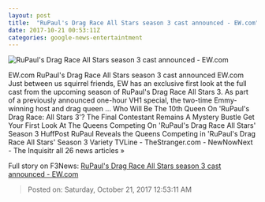 ```yaml
---
layout: post
title:  "RuPaul's Drag Race All Stars season 3 cast announced - EW.com"
date: 2017-10-21 00:53:11Z
categories: google-news-entertaintment
---
```


![RuPaul's Drag Race All Stars season 3 cast announced - EW.com](https://ewedit.files.wordpress.com/2017/10/klkl.jpg)

EW.com RuPaul's Drag Race All Stars season 3 cast announced EW.com Just between us squirrel friends, EW has an exclusive first look at the full cast from the upcoming season of RuPaul's Drag Race All Stars 3. As part of a previously announced one-hour VH1 special, the two-time Emmy-winning host and drag queen ... Who Will Be The 10th Queen On 'RuPaul's Drag Race: All Stars 3'? The Final Contestant Remains A Mystery Bustle Get Your First Look At The Queens Competing On 'RuPaul's Drag Race All Stars' Season 3 HuffPost RuPaul Reveals the Queens Competing in 'RuPaul's Drag Race All Stars' Season 3 Variety TVLine - TheStranger.com - NewNowNext - The Inquisitr all 26 news articles »


Full story on F3News: [RuPaul's Drag Race All Stars season 3 cast announced - EW.com](http://www.f3nws.com/n/fgQkPC)

> Posted on: Saturday, October 21, 2017 12:53:11 AM
